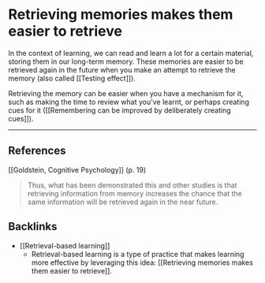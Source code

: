 # Retrieving memories makes them easier to retrieve
In the context of learning, we can read and learn a lot for a certain material, storing them in our long-term memory. These memories are easier to be retrieved again in the future when you make an attempt to retrieve the memory (also called [[Testing effect]]).

Retrieving the memory can be easier when you have a mechanism for it, such as making the time to review what you've learnt, or perhaps creating cues for it ([[Remembering can be improved by deliberately creating cues]]).

- - -
## References
[[Goldstein, Cognitive Psychology]] (p. 19)
> Thus, what has been demonstrated this and other studies is that retrieving information from memory increases the chance that the same information will be retrieved again in the near future.

## Backlinks
* [[Retrieval-based learning]]
	* Retrieval-based learning is a type of practice that makes learning more effective by leveraging this idea: [[Retrieving memories makes them easier to retrieve]].

<!-- #evergreen -->

<!-- {BearID:28804AA6-7AC4-40C4-BF48-0B7CE262278C-64008-00000227DF27E14D} -->
